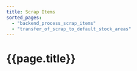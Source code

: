 ```yaml
---
title: Scrap Items
sorted_pages:
  - "backend_process_scrap_items"
  - "transfer_of_scrap_to_default_stock_areas"
---
```

# {{page.title}}
